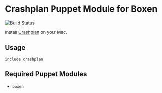 # Crashplan Puppet Module for Boxen

[![Build Status](https://travis-ci.org/scottylogan/puppet-crashplan.png?branch=master)](https://travis-ci.org/scottylogan/puppet-crashplan)

Install [Crashplan](http://www.crashplan.com/) on your Mac.

## Usage

```puppet
include crashplan
```

## Required Puppet Modules

* `boxen`
